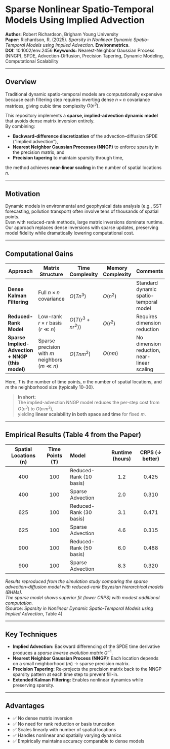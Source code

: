 # Sparse Nonlinear Spatio-Temporal Models Using Implied Advection

**Author:** Robert Richardson, Brigham Young University  
**Paper:** Richardson, R. (2025). *Sparsity in Nonlinear Dynamic Spatio-Temporal Models using Implied Advection.* **Environmetrics**.  
**DOI:** 10.1002/env.2456 
**Keywords:** Nearest-Neighbor Gaussian Process (NNGP), SPDE, Advection-Diffusion, Precision Tapering, Dynamic Modeling, Computational Scalability  

---

## Overview

Traditional dynamic spatio-temporal models are computationally expensive because each filtering step requires inverting dense $n \times n$ covariance matrices, giving cubic time complexity $O(n^3)$.  

This repository implements a **sparse, implied-advection dynamic model** that avoids dense matrix inversion entirely.  
By combining:

- **Backward-difference discretization** of the advection–diffusion SPDE (“implied advection”),
- **Nearest Neighbor Gaussian Processes (NNGP)** to enforce sparsity in the precision matrix, and  
- **Precision tapering** to maintain sparsity through time,

the method achieves **near-linear scaling** in the number of spatial locations $n$.

---

## Motivation

Dynamic models in environmental and geophysical data analysis (e.g., SST forecasting, pollution transport) often involve tens of thousands of spatial points.  
Even with reduced-rank methods, large matrix inversions dominate runtime.  
Our approach replaces dense inversions with sparse updates, preserving model fidelity while dramatically lowering computational cost.

---

## Computational Gains

| Approach | Matrix Structure | Time Complexity | Memory Complexity | Comments |
|-----------|------------------|-----------------|-------------------|-----------|
| **Dense Kalman Filtering** | Full $n \times n$ covariance | $O(Tn^3)$ | $O(n^2)$ | Standard dynamic spatio-temporal model |
| **Reduced-Rank Model** | Low-rank $r \times r$ basis ($r \ll n$) | $O(T(r^3 + n r^2))$ | $O(r^2)$ | Requires dimension reduction |
| **Sparse Implied-Advection + NNGP (this model)** | Sparse precision with $m$ neighbors ($m \ll n$) | $O(Tnm^2)$ | $O(nm)$ | No dimension reduction, near-linear scaling |

Here, $T$ is the number of time points, $n$ the number of spatial locations, and $m$ the neighborhood size (typically 10–30).

> **In short:**  
> The implied-advection NNGP model reduces the per-step cost from $O(n^3)$ to $O(n\,m^2)$,  
> yielding **linear scalability in both space and time** for fixed $m$.

---

## Empirical Results (Table 4 from the Paper)

| Spatial Locations (n) | Time Points (T) | Model | Runtime (hours) | CRPS (↓ better) |
|:----------------------:|:---------------:|:-------|:----------------:|:----------------:|
| 400 | 100 | Reduced-Rank (10 basis) | 1.2 | 0.425 |
| 400 | 100 | Sparse Advection | 2.0 | 0.310 |
| 625 | 100 | Reduced-Rank (30 basis) | 3.1 | 0.471 |
| 625 | 100 | Sparse Advection | 4.6 | 0.315 |
| 900 | 100 | Reduced-Rank (50 basis) | 6.0 | 0.488 |
| 900 | 100 | Sparse Advection | 8.3 | 0.320 |

*Results reproduced from the simulation study comparing the sparse advection–diffusion model with reduced-rank Bayesian hierarchical models (BHMs).  
The sparse model shows superior fit (lower CRPS) with modest additional computation.*  
(Source: *Sparsity in Nonlinear Dynamic Spatio-Temporal Models using Implied Advection*, Table 4)

---

## Key Techniques

- **Implied Advection:** Backward differencing of the SPDE time derivative produces a *sparse inverse evolution matrix* $G^{-1}$.  
- **Nearest Neighbor Gaussian Process (NNGP):** Each location depends on a small neighborhood ($m$) → sparse precision matrix.  
- **Precision Tapering:** Re-projects the precision matrix back to the NNGP sparsity pattern at each time step to prevent fill-in.  
- **Extended Kalman Filtering:** Enables nonlinear dynamics while preserving sparsity.  

---

## Advantages

- ✅ No dense matrix inversion  
- ✅ No need for rank reduction or basis truncation  
- ✅ Scales linearly with number of spatial locations  
- ✅ Handles nonlinear and spatially varying dynamics  
- ✅ Empirically maintains accuracy comparable to dense models







